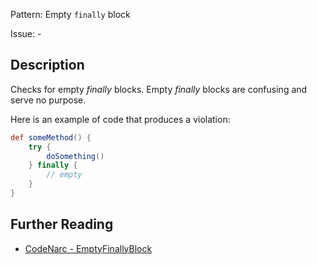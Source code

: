 Pattern: Empty `finally` block

Issue: -

## Description

Checks for empty *finally* blocks. Empty *finally* blocks are confusing and serve no purpose.

Here is an example of code that produces a violation:

``` groovy
def someMethod() {
    try {
        doSomething()
    } finally {
        // empty
    }
}
```

## Further Reading

* [CodeNarc - EmptyFinallyBlock](https://codenarc.github.io/CodeNarc/codenarc-rules-basic.html#emptyfinallyblock-rule)